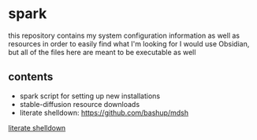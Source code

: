 # spark
this repository contains my system configuration information as well as resources in order to easily find what I'm looking for
I would use Obsidian, but all of the files here are meant to be executable as well
## contents
- spark script for setting up new installations
- stable-diffusion resource downloads
- literate shelldown: https://github.com/bashup/mdsh


[literate shelldown](https://github.com/bashup/mdsh)

